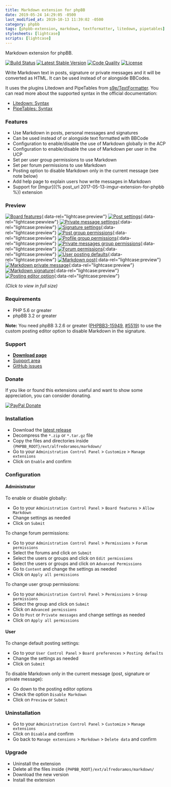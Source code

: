```yaml
---
title: Markdown extension for phpBB
date: 2019-05-24 14:29:05 -0500
last_modified_at: 2019-10-13 11:39:02 -0500
category: phpbb
tags: [phpbb-extension, markdown, textformatter, litedown, pipetables]
stylesheets: [lightcase]
scripts: [lightcase]
---
```

Markdown extension for phpBB.

[![Build Status](https://img.shields.io/travis/com/AlfredoRamos/phpbb-ext-markdown.svg?style=flat-square)](https://travis-ci.com/AlfredoRamos/phpbb-ext-markdown)
[![Latest Stable Version](https://img.shields.io/github/tag/AlfredoRamos/phpbb-ext-markdown.svg?label=stable&style=flat-square)](https://github.com/AlfredoRamos/phpbb-ext-markdown/releases)
[![Code Quality](https://img.shields.io/codacy/grade/7c1665095088482e9f023c96ed569653.svg?style=flat-square)](https://app.codacy.com/app/AlfredoRamos/phpbb-ext-markdown)
[![License](https://img.shields.io/github/license/AlfredoRamos/phpbb-ext-markdown.svg?style=flat-square)](https://raw.githubusercontent.com/AlfredoRamos/phpbb-ext-markdown/master/license.txt)

Write Markdown text in posts, signature or private messages and it will be converted as HTML. It can be used instead of or alongside BBCodes.

It uses the plugins Litedown and PipeTables from [s9e/TextFormatter](https://github.com/s9e/TextFormatter). You can read more about the supported syntax in the official documentation:

- [Litedown: Syntax](https://s9etextformatter.readthedocs.io/Plugins/Litedown/Syntax/)
- [PipeTables: Syntax](https://s9etextformatter.readthedocs.io/Plugins/PipeTables/Syntax/)

<!-- more -->
### Features

- Use Markdown in posts, personal messages and signatures
- Can be used instead of or alongside text formatted with BBCode
- Configuration to enable/disable the use of Markdown globally in the ACP
- Configuration to enable/disable the use of Markdown per user in the UCP
- Set per user group permissions to use Markdown
- Set per forum permissions to use Markdown
- Posting option to disable Markdown only in the current message (see note below)
- Add help page to explain users how write messages in Markdown
- Support for [Imgur]({% post_url 2017-05-13-imgur-extension-for-phpbb %}) extension

### Preview

[![Board features](https://i.imgur.com/PSGGuM3b.png)](https://i.imgur.com/PSGGuM3.png){:data-rel="lightcase:preview"}
[![Post settings](https://i.imgur.com/qYZ7JBCb.png)](https://i.imgur.com/qYZ7JBC.png){:data-rel="lightcase:pewview"}
[![Private message settings](https://i.imgur.com/np1PqN6b.png)](https://i.imgur.com/np1PqN6.png){:data-rel="lightcase:preview"}
[![Signature settings](https://i.imgur.com/aEKJxWRb.png)](https://i.imgur.com/aEKJxWR.png){:data-rel="lightcase:preview"}
[![Post group permissions](https://i.imgur.com/eiJJvbMb.png)](https://i.imgur.com/eiJJvbM.png){:data-rel="lightcase:preview"}
[![Profile group permissions](https://i.imgur.com/spT9zXYb.png)](https://i.imgur.com/spT9zXY.png){:data-rel="lightcase:preview"}
[![Private messages group permissions](https://i.imgur.com/YXcNxXKb.png)](https://i.imgur.com/YXcNxXK.png){:data-rel="lightcase:preview"}
[![Forum permissions](https://i.imgur.com/5GIQpMVb.png)](https://i.imgur.com/5GIQpMV.png){:data-rel="lightcase:preview"}
[![User posting defaults](https://i.imgur.com/zWhjOfVb.png)](https://i.imgur.com/zWhjOfV.png){:data-rel="lightcase:preview"}
[![Markdown post](https://i.imgur.com/kba871fb.png)](https://i.imgur.com/kba871f.png){:data-rel="lightcase:preview"}
[![Markdown private message](https://i.imgur.com/HGvlwhIb.png)](https://i.imgur.com/HGvlwhI.png){:data-rel="lightcase:preview"}
[![Markdown signature](https://i.imgur.com/svBmgYXb.png)](https://i.imgur.com/svBmgYX.png){:data-rel="lightcase:preview"}
[![Posting editor option](https://i.imgur.com/1Z7CDDrb.png)](https://i.imgur.com/1Z7CDDr.png){:data-rel="lightcase:preview"}

*(Click to view in full size)*

### Requirements

- PHP 5.6 or greater
- phpBB 3.2 or greater

**Note:** You need phpBB 3.2.6 or greater ([PHPBB3-15949](https://tracker.phpbb.com/browse/PHPBB3-15949), [#5519](https://github.com/phpbb/phpbb/pull/5519)) to use the custom posting editor option to disable Markdown in the signature.

### Support

- [**Download page**](https://www.phpbb.com/customise/db/extension/markdown/)
- [Support area](https://www.phpbb.com/customise/db/extension/markdown/support)
- [GitHub issues](https://github.com/AlfredoRamos/phpbb-ext-markdown/issues)

### Donate

If you like or found this extensions useful and want to show some appreciation, you can consider donating.

[![PayPal Donate](https://www.paypalobjects.com/en_US/i/btn/btn_donateCC_LG.gif)](https://www.paypal.com/cgi-bin/webscr?cmd=_s-xclick&hosted_button_id=T2MSPMT8HJ96A&source=url)

### Installation

- Download the [latest release](https://github.com/AlfredoRamos/phpbb-ext-markdown/releases)
- Decompress the `*.zip` or `*.tar.gz` file
- Copy the files and directories inside `{PHPBB_ROOT}/ext/alfredoramos/markdown/`
- Go to your `Administration Control Panel` > `Customize` > `Manage extensions`
- Click on `Enable` and confirm

### Configuration

#### Administrator

To enable or disable globally:

- Go to your `Administration Control Panel` > `Board features` > `Allow Markdown`
- Change settings as needed
- Click on `Submit`

To change forum permissions:

- Go to your `Administration Control Panel` > `Permissions` > `Forum permissions`
- Select the forums and click on `Submit`
- Select the users or groups and click on `Edit permissions`
- Select the users or groups and click on `Advanced Permissions`
- Go to `Content` and change the settings as needed
- Click on `Apply all permissions`

To change user group permissions:

- Go to your `Administration Control Panel` > `Permissions` > `Group permissions`
- Select the group and click on `Submit`
- Click on `Advanced permissions`
- Go to `Post` or `Private messages` and change settings as needed
- Click on `Apply all permissions`

#### User

To change default posting settings:

- Go to your `User Control Panel` > `Board preferences` > `Posting defaults`
- Change the settings as needed
- Click on `Submit`

To disable Markdown only in the current message (post, signature or private message):

- Go down to the posting editor options
- Check the option `Disable Markdown`
- Click on `Preview` or `Submit`

### Uninstallation

- Go to your `Administration Control Panel` > `Customize` > `Manage extensions`
- Click on `Disable` and confirm
- Go back to `Manage extensions` > `Markdown` > `Delete data` and confirm

### Upgrade

- Uninstall the extension
- Delete all the files inside `{PHPBB_ROOT}/ext/alfredoramos/markdown/`
- Download the new version
- Install the extension
